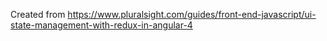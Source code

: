 Created from https://www.pluralsight.com/guides/front-end-javascript/ui-state-management-with-redux-in-angular-4
